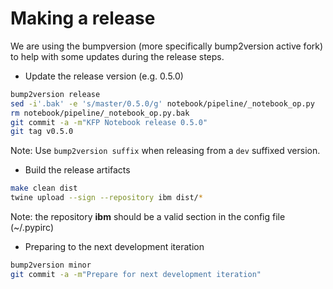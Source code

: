 <!--
{% comment %}
Copyright 2018-2020 IBM Corporation

Licensed under the Apache License, Version 2.0 (the "License");
you may not use this file except in compliance with the License.
You may obtain a copy of the License at

http://www.apache.org/licenses/LICENSE-2.0

Unless required by applicable law or agreed to in writing, software
distributed under the License is distributed on an "AS IS" BASIS,
WITHOUT WARRANTIES OR CONDITIONS OF ANY KIND, either express or implied.
See the License for the specific language governing permissions and
limitations under the License.
{% endcomment %}
-->

# Making a release

We are using the bumpversion (more specifically bump2version active fork) to help with
some updates during the release steps.

* Update the release version (e.g. 0.5.0)

```bash
bump2version release
sed -i'.bak' -e 's/master/0.5.0/g' notebook/pipeline/_notebook_op.py
rm notebook/pipeline/_notebook_op.py.bak
git commit -a -m"KFP Notebook release 0.5.0"
git tag v0.5.0
```

Note: Use `bump2version suffix` when releasing from a `dev` suffixed version.

* Build the release artifacts

```bash
make clean dist
twine upload --sign --repository ibm dist/*
```

Note: the repository **ibm** should be a valid section in the config file (~/.pypirc)

* Preparing to the next development iteration

```bash
bump2version minor
git commit -a -m"Prepare for next development iteration"
```
